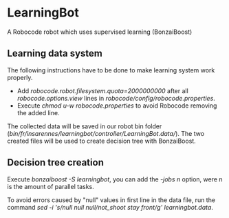 LearningBot
===========

A Robocode robot which uses supervised learning (BonzaiBoost)


Learning data system
--------------------

The following instructions have to be done to make learning system work properly.

* Add *robocode.robot.filesystem.quota=2000000000* after all *robocode.options.view* lines in *robocode/config/robocode.properties*.
* Execute *chmod u-w robocode.properties* to avoid Robocode removing the added line.

The collected data will be saved in our robot bin folder (*bin/fr/insarennes/learningbot/controller/LearningBot.data/*).
The two created files will be used to create decision tree with BonzaiBoost.


Decision tree creation
----------------------

Execute *bonzaiboost -S learningbot*, you can add the *-jobs n* option, were n is the amount of parallel tasks.

To avoid errors caused by "null" values in first line in the data file, run the command *sed -i 's/null null null/not_shoot stay front/g' learningbot.data*.
